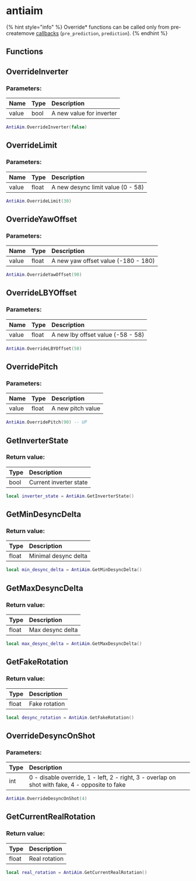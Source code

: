 # antiaim

{% hint style="info" %}
Override* functions can be called only from pre-createmove [callbacks](../other/callbacks.md) (`pre_prediction`, `prediction`).
{% endhint %}

## Functions

## OverrideInverter

### Parameters:

| Name | Type | Description |
| :--- | :--- | :--- |
| value | bool | A new value for inverter |

```lua
AntiAim.OverrideInverter(false)
```

## OverrideLimit

### Parameters:

| Name | Type | Description |
| :--- | :--- | :--- |
| value | float | A new desync limit value (0 - 58) |

```lua
AntiAim.OverrideLimit(30)
```

## OverrideYawOffset

### Parameters:

| Name | Type | Description |
| :--- | :--- | :--- |
| value | float | A new yaw offset value (-180 - 180) |

```lua
AntiAim.OverrideYawOffset(90)
```

## OverrideLBYOffset

### Parameters:

| Name | Type | Description |
| :--- | :--- | :--- |
| value | float | A new lby offset value (-58 - 58) |

```lua
AntiAim.OverrideLBYOffset(58)
```

## OverridePitch

### Parameters:

| Name | Type | Description |
| :--- | :--- | :--- |
| value | float | A new pitch value |

```lua
AntiAim.OverridePitch(90) -- UP
```

## GetInverterState

### Return value:

| Type | Description |
| :--- | :--- |
| bool | Current inverter state |

```lua
local inverter_state = AntiAim.GetInverterState()
```

## GetMinDesyncDelta

### Return value:

| Type | Description |
| :--- | :--- |
| float | Minimal desync delta |

```lua
local min_desync_delta = AntiAim.GetMinDesyncDelta()
```

## GetMaxDesyncDelta

### Return value:

| Type | Description |
| :--- | :--- |
| float | Max desync delta |

```lua
local max_desync_delta = AntiAim.GetMaxDesyncDelta()
```

## GetFakeRotation

### Return value:

| Type | Description |
| :--- | :--- |
| float | Fake rotation |

```lua
local desync_rotation = AntiAim.GetFakeRotation()
```

## OverrideDesyncOnShot

### Parameters:

| Type | Description |
| :--- | :--- |
| int | 0 - disable override, 1 - left, 2 - right, 3 - overlap on shot with fake, 4 - opposite to fake |

```lua
AntiAim.OverrideDesyncOnShot(4) 
```

## GetCurrentRealRotation

### Return value:

| Type | Description |
| :--- | :--- |
| float | Real rotation |

```lua
local real_rotation = AntiAim.GetCurrentRealRotation()
```
